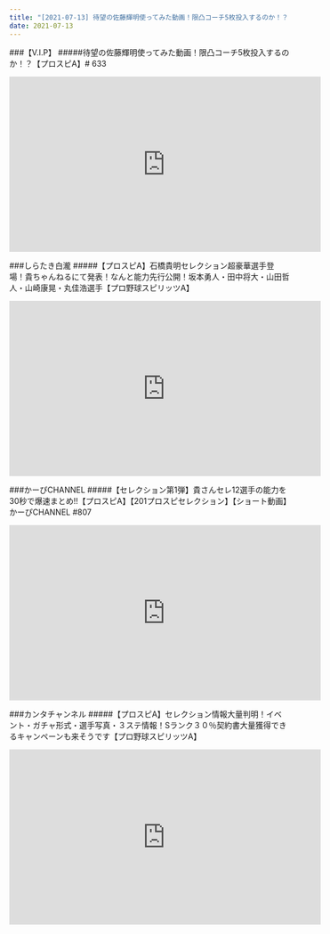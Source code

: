```yaml
---
title: "[2021-07-13] 待望の佐藤輝明使ってみた動画！限凸コーチ5枚投入するのか！？【プロスピA】# 633 他"
date: 2021-07-13
---
```

###【V.I.P】
#####待望の佐藤輝明使ってみた動画！限凸コーチ5枚投入するのか！？【プロスピA】# 633
<iframe width="560" height="315" src="https://www.youtube.com/embed/73N2OA6jQCU" frameborder="0" allow="accelerometer; autoplay; clipboard-write; encrypted-media; gyroscope; picture-in-picture" allowfullscreen></iframe>

###しらたき白瀧
#####【プロスピA】石橋貴明セレクション超豪華選手登場！貴ちゃんねるにて発表！なんと能力先行公開！坂本勇人・田中将大・山田哲人・山崎康晃・丸佳浩選手【プロ野球スピリッツA】
<iframe width="560" height="315" src="https://www.youtube.com/embed/D1xVx6FLlLk" frameborder="0" allow="accelerometer; autoplay; clipboard-write; encrypted-media; gyroscope; picture-in-picture" allowfullscreen></iframe>

###かーぴCHANNEL
#####【セレクション第1弾】貴さんセレ12選手の能力を30秒で爆速まとめ!!【プロスピA】【201プロスピセレクション】【ショート動画】かーぴCHANNEL #807
<iframe width="560" height="315" src="https://www.youtube.com/embed/TvMcuD7e9mI" frameborder="0" allow="accelerometer; autoplay; clipboard-write; encrypted-media; gyroscope; picture-in-picture" allowfullscreen></iframe>

###カンタチャンネル
#####【プロスピA】セレクション情報大量判明！イベント・ガチャ形式・選手写真・３ステ情報！Sランク３０％契約書大量獲得できるキャンペーンも来そうです【プロ野球スピリッツA】
<iframe width="560" height="315" src="https://www.youtube.com/embed/qiYVTSNLP-U" frameborder="0" allow="accelerometer; autoplay; clipboard-write; encrypted-media; gyroscope; picture-in-picture" allowfullscreen></iframe>

